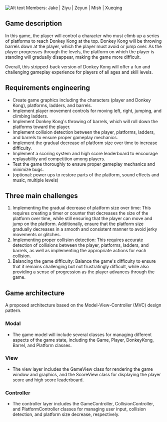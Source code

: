 ![Alt text](Photos/Photo1.png)
Members: Jake | Ziyu | Zeyun | Mish | Xueqing

## **Game description**

In this game, the player will control a character who must climb up a series of platforms to reach Donkey Kong at the top. Donkey Kong will be throwing barrels down at the player, which the player must avoid or jump over. As the player progresses through the levels, the platform on which the player is standing will gradually disappear, making the game more difficult.

Overall, this stripped-back version of Donkey Kong will offer a fun and challenging gameplay experience for players of all ages and skill levels.

## **Requirements engineering**

- Create game graphics including the characters (player and Donkey Kong), platforms, ladders, and barrels.
- Implement player movement controls for moving left, right, jumping, and climbing ladders.
- Implement Donkey Kong's throwing of barrels, which will roll down the platforms toward the player.
- Implement collision detection between the player, platforms, ladders, and barrels to ensure proper gameplay mechanics.
- Implement the gradual decrease of platform size over time to increase difficulty.
- Implement a scoring system and high score leaderboard to encourage replayability and competition among players.
- Test the game thoroughly to ensure proper gameplay mechanics and minimize bugs.
- (optional: power ups to restore parts of the platform, sound effects and music, multiple levels)

## **Three main challenges**

1. Implementing the gradual decrease of platform size over time: This requires creating a timer or counter that decreases the size of the platform over time, while still ensuring that the player can move and jump on the platform. Additionally, ensure that the platform size gradually decreases in a smooth and consistent manner to avoid jerky movements or glitches.
2. Implementing proper collision detection: This requires accurate detection of collisions between the player, platforms, ladders, and barrels, as well as implementing the appropriate actions for each collision.
3. Balancing the game difficulty: Balance the game's difficulty to ensure that it remains challenging but not frustratingly difficult, while also providing a sense of progression as the player advances through the game.

## **Game architecture**

A proposed architecture based on the Model-View-Controller (MVC) design pattern.

### Modal
- The game model will include several classes for managing different aspects of the game state, including the Game, Player, DonkeyKong, Barrel, and Platform classes.

### View
- The view layer includes the GameView class for rendering the game window and graphics, and the ScoreView class for displaying the player score and high score leaderboard.

### Controller
- The controller layer includes the GameController, CollisionController, and PlatformController classes for managing user input, collision detection, and platform size decrease, respectively.




